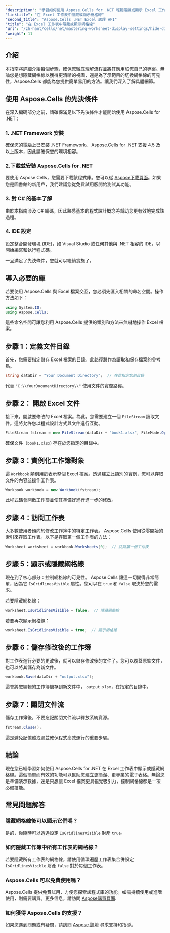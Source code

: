 ```yaml
---
"description": "學習如何使用 Aspose.Cells for .NET 輕鬆隱藏或顯示 Excel 工作表中的網格線。本教學內容全面，包含逐步說明。"
"linktitle": "在 Excel 工作表中隱藏或顯示網格線"
"second_title": "Aspose.Cells .NET Excel 處理 API"
"title": "在 Excel 工作表中隱藏或顯示網格線"
"url": "/zh-hant/cells/net/mastering-worksheet-display-settings/hide-display-gridlines/"
"weight": 11
---
```


## 介紹

本指南將詳細介紹每個步驟，確保您徹底理解流程並將其應用於您自己的專案。無論您是想隱藏網格線以獲得更清晰的視圖，還是為了示範目的切換網格線的可見性，Aspose.Cells 都能為您提供簡單易用的方法。讓我們深入了解具體細節。

## 使用 Aspose.Cells 的先決條件

在深入編碼部分之前，請確保滿足以下先決條件才能開始使用 Aspose.Cells for .NET：

### 1. .NET Framework 安裝
確保您的電腦上已安裝 .NET Framework。 Aspose.Cells for .NET 支援 4.5 及以上版本，因此請確保您的環境相容。

### 2.下載並安裝 Aspose.Cells for .NET
要使用 Aspose.Cells，您需要下載該程式庫。您可以從 [Aspose下載頁面](https://releases.aspose.com/cells/net/)。如果您是圖書館的新用戶，我們建議您從免費試用版開始測試其功能。

### 3. 對 C# 的基本了解
由於本指南涉及 C# 編碼，因此熟悉基本的程式設計概念將幫助您更有效地完成該過程。

### 4. IDE 設定
設定整合開發環境 (IDE)，如 Visual Studio 或任何其他與 .NET 相容的 IDE，以開始編寫和執行程式碼。

一旦滿足了先決條件，您就可以繼續實施了。

## 導入必要的庫

若要使用 Aspose.Cells 與 Excel 檔案交互，您必須先匯入相關的命名空間。操作方法如下：

```csharp
using System.IO;
using Aspose.Cells;
```

這些命名空間可讓您利用 Aspose.Cells 提供的類別和方法來無縫地操作 Excel 檔案。

## 步驟 1：定義文件目錄

首先，您需要指定儲存 Excel 檔案的目錄。此路徑將作為讀取和保存檔案的參考點。

```csharp
string dataDir = "Your Document Directory";  // 在此指定您的目錄
```

代替 `"C:\\YourDocumentDirectory\\"` 使用文件的實際路徑。

## 步驟 2： 開啟 Excel 文件

接下來，開啟要修改的 Excel 檔案。為此，您需要建立一個 `FileStream` 讀取文件。這將允許您以程式設計方式與文件進行互動。

```csharp
FileStream fstream = new FileStream(dataDir + "book1.xlsx", FileMode.Open);
```

確保文件（`book1.xlsx`) 存在於您指定的目錄中。

## 步驟 3：實例化工作簿對象

這 `Workbook` 類別用於表示整個 Excel 檔案。透過建立此類別的實例，您可以存取文件的內容並操作工作表。

```csharp
Workbook workbook = new Workbook(fstream);
```

此程式碼會開啟工作簿並使其準備好進行進一步的修改。

## 步驟 4：訪問工作表

大多數使用者傾向於修改工作簿中的特定工作表。 Aspose.Cells 使用從零開始的索引來存取工作表。以下是存取第一個工作表的方法：

```csharp
Worksheet worksheet = workbook.Worksheets[0];  // 訪問第一個工作表
```

## 步驟 5：顯示或隱藏網格線

現在到了核心部分：控制網格線的可見性。 Aspose.Cells 讓這一切變得非常簡單，因為它 `IsGridlinesVisible` 屬性。您可以在 `true` 和 `false` 取決於您的需求。

若要隱藏網格線：

```csharp
worksheet.IsGridlinesVisible = false;  // 隱藏網格線
```

若要再次顯示網格線：

```csharp
worksheet.IsGridlinesVisible = true;  // 顯示網格線
```

## 步驟 6：儲存修改後的工作簿

對工作表進行必要的更改後，就可以儲存修改後的文件了。您可以覆蓋原始文件，也可以將其儲存為新文件。

```csharp
workbook.Save(dataDir + "output.xlsx");
```

這會將您編輯的工作簿儲存到新文件中， `output.xlsx`，在指定的目錄中。

## 步驟 7：關閉文件流

儲存工作簿後，不要忘記關閉文件流以釋放系統資源。

```csharp
fstream.Close();
```

這是避免記憶體洩漏並確保程式高效運行的重要步驟。

## 結論

現在您已經學習如何使用 Aspose.Cells for .NET 在 Excel 工作表中顯示或隱藏網格線。這個簡單而有效的功能可以幫助您建立更簡潔、更專業的電子表格。無論您是準備演示數據，還是只想讓 Excel 檔案更具視覺吸引力，控制網格線都是一項必備技能。

## 常見問題解答

### 隱藏網格線後可以顯示它們嗎？
是的，你隨時可以透過設定 `IsGridlinesVisible` 財產 `true`。

### 如何隱藏工作簿中所有工作表的網格線？
若要隱藏所有工作表的網格線，請使用循環遍歷工作表集合併設定 `IsGridlinesVisible` 財產 `false` 對於每個工作表。

### Aspose.Cells 可以免費使用嗎？
Aspose.Cells 提供免費試用，方便您探索該程式庫的功能。如需持續使用或進階使用，則需要購買。更多信息，請訪問 [Aspose購買頁面](https://purchase。aspose.com/buy).

### 如何獲得 Aspose.Cells 的支援？
如果您遇到問題或有疑問，請訪問 [Aspose 論壇](https://forum.aspose.com/c/cells/9) 尋求支持和指導。
